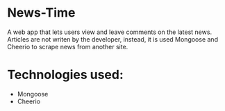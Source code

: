 # News-Time
A web app that lets users view and leave comments on the latest news. Articles are not writen by the developer, instead, it is used Mongoose and Cheerio to scrape news from another site.

# Technologies used:

 + Mongoose 
 + Cheerio

